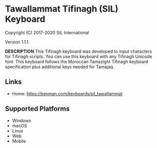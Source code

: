 Tawallammat Tifinagh (SIL) Keyboard
=====================

Copyright (C) 2017-2020 SIL International

Version 1.1.1

__DESCRIPTION__
This Tifinagh keyboard was developed to input characters for 
Tifinagh scripts. You can use this keyboard with any Tifinagh 
Unicode font. This keyboard follows the Moroccan Tamazight Tifinagh 
keyboard specification plus additional keys needed for Tamajaq.

Links
-----

 * Home:     https://keyman.com/keyboards/sil_tawallammat

Supported Platforms
-------------------
 * Windows
 * macOS
 * Linux
 * Web
 * Mobile
